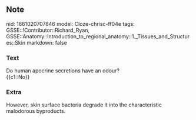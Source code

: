 ## Note
nid: 1661020707846
model: Cloze-chrisc-ff04e
tags: GSSE::!Contributor::Richard_Ryan, GSSE::Anatomy::Introduction_to_regional_anatomy::1._Tissues_and_Structures::Skin
markdown: false

### Text
<div class="toggle">
  Do human apocrine secretions have an odour?
</div>
<div class="toggle">
  {{c1::No}}
</div>

### Extra
<p id="4b2df841-f795-42fa-93b6-9ceda2ba76f9" class="">However, skin
surface bacteria degrade it into the characteristic malodorous
byproducts.
